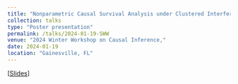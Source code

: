```yaml
---
title: "Nonparametric Causal Survival Analysis under Clustered Interference"
collection: talks
type: "Poster presentation"
permalink: /talks/2024-01-19-SWW
venue: "2024 Winter Workshop on Causal Inference,"
date: 2024-01-19
location: "Gainesville, FL"
---
```


[[Slides](/files/SWW2024_ChanhwaLee.pdf)]
